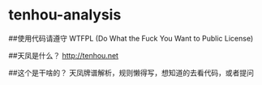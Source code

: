 # tenhou-analysis

##使用代码请遵守
WTFPL (Do What the Fuck You Want to Public License) 

##天凤是什么？
http://tenhou.net

##这个是干啥的？
天凤牌谱解析，规则懒得写，想知道的去看代码，或者提问

